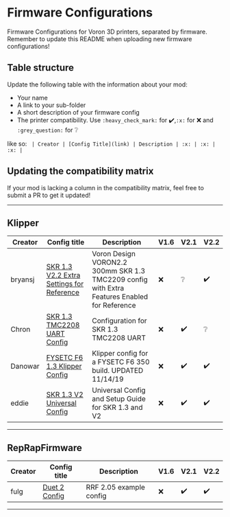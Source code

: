 # Firmware Configurations

Firmware Configurations for Voron 3D printers, separated by firmware.
Remember to update this README when uploading new firmware configurations!

## Table structure

Update the following table with the information about your mod:
- Your name
- A link to your sub-folder
- A short description of your firmware config
- The printer compatibility. Use `:heavy_check_mark:` for :heavy_check_mark:,`:x:` for :x: and `:grey_question:` for :grey_question:

like so:
`
| Creator | [Config Title](link) | Description | :x: | :x: | :x: |`

## Updating the compatibility matrix

If your mod is lacking a column in the compatibility matrix, feel free to submit a PR to get it updated!

---

## Klipper

| Creator | Config title | Description | V1.6 | V2.1 | V2.2 |
|---------|--------------|-------------|------|------|------|
| bryansj  | [SKR 1.3 V2.2 Extra Settings for Reference](./klipper/bryansj) | Voron Design VORON2.2 300mm SKR 1.3 TMC2209 config with Extra Features Enabled for Reference | :x: | :grey_question: | :heavy_check_mark: |
| Chron   | [SKR 1.3 TMC2208 UART Config](./klipper/Chron) | Configuration for SKR 1.3 TMC2208 UART | :x: | :heavy_check_mark: | :grey_question: |
| Danowar  | [FYSETC F6 1.3 Klipper Config](./klipper/Danowar/FYSETC_F6_V1.3_Klipper_Config) | Klipper config for a FYSETC F6 350 build. UPDATED 11/14/19 | :x: | :heavy_check_mark: | :heavy_check_mark: |
| eddie  | [SKR 1.3 V2 Universal Config](./klipper/eddie) | Universal Config and Setup Guide for SKR 1.3 and V2 | :x: | :heavy_check_mark: | :heavy_check_mark: |

---

## RepRapFirmware

| Creator | Config title | Description | V1.6 | V2.1 | V2.2 |
|---------|--------------|-------------|------|------|------|
| fulg | [Duet 2 Config](./duet/fulg) | RRF 2.05 example config | :x: | :heavy_check_mark: | :heavy_check_mark: |

---
